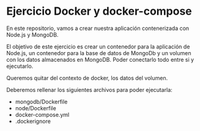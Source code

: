 # Ejercicio Docker y docker-compose

En este repositorio, vamos a crear nuestra aplicación contenerizada con Node.js y MongoDB.

El objetivo de este ejercicio es crear un contenedor para la aplicación de Node.js, un contenedor para la base de datos de MongoDb y un volumen con los datos almacenados en MongoDB. Poder conectarlo todo entre si y ejecutarlo.

Queremos quitar del contexto de docker, los datos del volumen.


Deberemos rellenar los siguientes archivos para poder ejecutarla:

- mongodb/Dockerfile
- node/Dockerfile
- docker-compose.yml
- .dockerignore